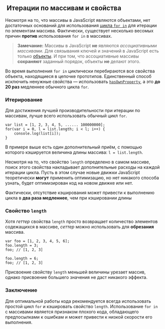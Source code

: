 ## ﻿﻿ Итерации по массивам и свойства

Несмотря на то, что массивы в JavaScript являются объектами, нет достаточных оснований для использования [цикла `for in`](#object.forinloop) для итерации по элементам массива. Фактически, существует несколько весомых причин **против** использования `for in` в массивах.

> **Замечание:** Массивы в JavaScript **не** являются *ассоциативными массивами*. Для связывания ключей и значений в JavaScript есть только [объекты](#object.general). И при том, что ассоциативные массивы **сохраняют** заданный порядок, объекты **не** делают этого.

Во время выполнения `for in` циклически перебираются все свойства объекта, находящиеся в цепочке прототипов. Единственный способ исключить ненужные свойства — использовать [`hasOwnProperty`](#object.hasownproperty), а это **до 20 раз** медленнее обычного цикла `for`.

### Итерирование

Для достижения лучшей производительности при итерации по массивам, лучше всего использовать обычный цикл `for`.

    var list = [1, 2, 3, 4, 5, ...... 100000000];
    for(var i = 0, l = list.length; i < l; i++) {
        console.log(list[i]);
    }

В примере выше есть один дополнительный приём, с помощью которого кэшируется величина длины массива: `l = list.length`.

Несмотря на то, что свойство `length` определено в самом массиве, поиск этого свойства накладывает дополнительные расходы на каждой итерации цикла. Пусть в этом случае новые движки JavaScript теоретически **могут** применить оптимизацию, но нет никакого способа узнать, будет оптимизирован код на новом движке или нет.

Фактически, отсутствие кэширования может привести к выполнению цикла в **два раза медленнее**, чем при кэшировании длины

### Свойство `length`

Хотя *геттер* свойства `length` просто возвращает количество элементов содежащихся в массиве, *сеттер* можно использовать для **обрезания** массива.

    var foo = [1, 2, 3, 4, 5, 6];
    foo.length = 3;
    foo; // [1, 2, 3]

    foo.length = 6;
    foo; // [1, 2, 3]

Присвоение свойству `length` меньшей величины урезает массив, однако присвоение большего значения не даст никакого эффекта.

### Заключение

Для оптимальной работы кода рекомендуется всегда использовать простой цикл `for` и кэшировать свойство `length`. Использование `for in` с массивами является признаком плохого кода, обладающего предпосылками к ошибкам и может привести к низкой скорости его выполнения.

